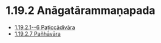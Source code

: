 # 1.19.2 Anāgatārammaṇapada

* [1.19.2.1--6 Paṭiccādivāra](1.19.2/1.19.2.1--6.md)
* [1.19.2.7 Pañhāvāra](1.19.2/1.19.2.7.md)
